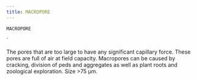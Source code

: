 ```yaml
---
title: MACROPORE
---
```

`MACROPORE`

`

The pores that are too large to have any significant capillary force.  These pores are full of air at field capacity.  Macropores can be caused by cracking, division of peds and aggregates as well as plant roots and zoological exploration.  Size >75 μm.